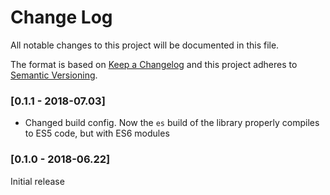 # Change Log

All notable changes to this project will be documented in this file.

The format is based on [Keep a Changelog](http://keepachangelog.com/)
and this project adheres to [Semantic Versioning](http://semver.org/).

### [0.1.1 - 2018-07.03]

- Changed build config. Now the `es` build of the library properly compiles to ES5 code, but with ES6 modules

### [0.1.0 - 2018-06.22]

Initial release
